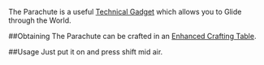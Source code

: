 The Parachute is a useful [Technical Gadget](https://github.com/TheBusyBiscuit/Slimefun4/wiki/Technical-Gadget) which allows you to Glide through the World.

##Obtaining
The Parachute can be crafted in an [Enhanced Crafting Table](https://github.com/TheBusyBiscuit/Slimefun4/wiki/Enhanced-Crafting-Table).

##Usage
Just put it on and press shift mid air.

